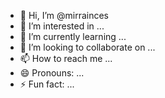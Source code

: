 - 👋 Hi, I’m @mirrainces
- 👀 I’m interested in ...
- 🌱 I’m currently learning ...
- 💞️ I’m looking to collaborate on ...
- 📫 How to reach me ...
- 😄 Pronouns: ...
- ⚡ Fun fact: ...

<!---
mirrainces/mirrainces is a ✨ special ✨ repository because its `README.md` (this file) appears on your GitHub profile.
You can click the Preview link to take a look at your changes.
--->

